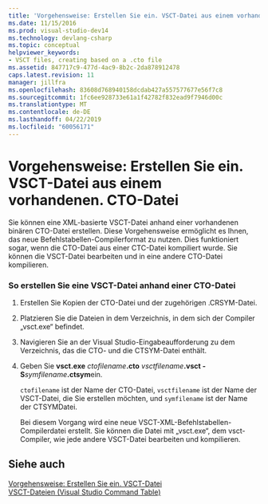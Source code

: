 ```yaml
---
title: 'Vorgehensweise: Erstellen Sie ein. VSCT-Datei aus einem vorhandenen. CTO-Datei | Microsoft-Dokumentation'
ms.date: 11/15/2016
ms.prod: visual-studio-dev14
ms.technology: devlang-csharp
ms.topic: conceptual
helpviewer_keywords:
- VSCT files, creating based on a .cto file
ms.assetid: 847717c9-477d-4ac9-8b2c-2da878912478
caps.latest.revision: 11
manager: jillfra
ms.openlocfilehash: 83608d768940158dcdab427a557577677e56f7c8
ms.sourcegitcommit: 1fc6ee928733e61a1f42782f832ead9f7946d00c
ms.translationtype: MT
ms.contentlocale: de-DE
ms.lasthandoff: 04/22/2019
ms.locfileid: "60056171"
---
```

# <a name="how-to-create-a-vsct-file-from-an-existing-cto-file"></a>Vorgehensweise: Erstellen Sie ein. VSCT-Datei aus einem vorhandenen. CTO-Datei
Sie können eine XML-basierte VSCT-Datei anhand einer vorhandenen binären CTO-Datei erstellen. Diese Vorgehensweise ermöglicht es Ihnen, das neue Befehlstabellen-Compilerformat zu nutzen. Dies funktioniert sogar, wenn die CTO-Datei aus einer CTC-Datei kompiliert wurde. Sie können die VSCT-Datei bearbeiten und in eine andere CTO-Datei kompilieren.  
  
### <a name="to-create-a-vsct-file-from-a-cto-file"></a>So erstellen Sie eine VSCT-Datei anhand einer CTO-Datei  
  
1. Erstellen Sie Kopien der CTO-Datei und der zugehörigen .CRSYM-Datei.  
  
2. Platzieren Sie die Dateien in dem Verzeichnis, in dem sich der Compiler „vsct.exe“ befindet.  
  
3. Navigieren Sie an der Visual Studio-Eingabeaufforderung zu dem Verzeichnis, das die CTO- und die CTSYM-Datei enthält.  
  
4. Geben Sie **vsct.exe** _ctofilename_**.cto** _vsctfilename_**.vsct -S**_symfilename_**.ctsym**ein.  
  
     `ctofilename` ist der Name der CTO-Datei, `vsctfilename` ist der Name der VSCT-Datei, die Sie erstellen möchten, und `symfilename` ist der Name der CTSYMDatei.  
  
     Bei diesem Vorgang wird eine neue VSCT-XML-Befehlstabellen-Compilerdatei erstellt. Sie können die Datei mit „vsct.exe“, dem vsct-Compiler, wie jede andere VSCT-Datei bearbeiten und kompilieren.  
  
## <a name="see-also"></a>Siehe auch  
 [Vorgehensweise: Erstellen Sie ein. VSCT-Datei](../extensibility/internals/how-to-create-a-dot-vsct-file.md)   
 [VSCT-Dateien (Visual Studio Command Table)](../extensibility/internals/visual-studio-command-table-dot-vsct-files.md)